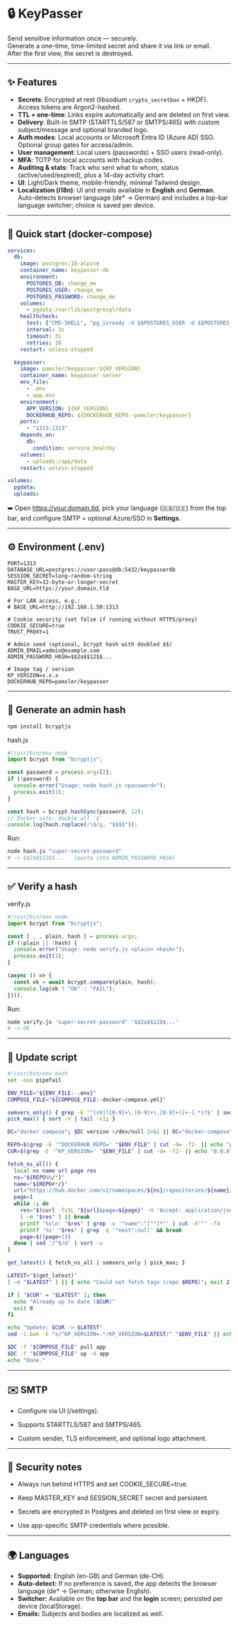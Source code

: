 # 🔒 KeyPasser

Send sensitive information once — securely.  
Generate a one-time, time-limited secret and share it via link or email.  
After the first view, the secret is destroyed.

---

## ✨ Features

- **Secrets**: Encrypted at rest (libsodium `crypto_secretbox` + HKDF). Access tokens are Argon2-hashed.
- **TTL + one-time**: Links expire automatically and are deleted on first view.
- **Delivery**: Built-in SMTP (STARTTLS/587 or SMTPS/465) with custom subject/message and optional branded logo.
- **Auth modes**: Local accounts or Microsoft Entra ID (Azure AD) SSO. Optional group gates for access/admin.
- **User management**: Local users (passwords) + SSO users (read-only).
- **MFA**: TOTP for local accounts with backup codes.
- **Auditing & stats**: Track who sent what to whom, status (active/used/expired), plus a 14-day activity chart.
- **UI**: Light/Dark theme, mobile-friendly, minimal Tailwind design.
- **Localization (i18n)**: UI and emails available in **English** and **German**. Auto-detects browser language (de* → German) and includes a top-bar language switcher; choice is saved per device.

---

## 🚀 Quick start (docker-compose)

```yaml
services:
  db:
    image: postgres:16-alpine
    container_name: keypasser-db
    environment:
      POSTGRES_DB: change_me
      POSTGRES_USER: change_me
      POSTGRES_PASSWORD: change_me
    volumes:
      - pgdata:/var/lib/postgresql/data
    healthcheck:
      test: ["CMD-SHELL", "pg_isready -U $$POSTGRES_USER -d $$POSTGRES_DB"]
      interval: 3s
      timeout: 3s
      retries: 10
    restart: unless-stopped

  keypasser:
    image: pamsler/keypasser:${KP_VERSION}
    container_name: keypasser-server
    env_file:
      - .env
      - app.env
    environment:
      APP_VERSION: ${KP_VERSION}
      DOCKERHUB_REPO: ${DOCKERHUB_REPO:-pamsler/keypasser}
    ports:
      - "1313:1313"
    depends_on:
      db:
        condition: service_healthy
    volumes:
      - uploads:/app/data
    restart: unless-stopped

volumes:
  pgdata:
  uploads:
```
➡️ Open https://your.domain.tld, pick your language (🇬🇧/🇩🇪) from the top bar, and configure SMTP + optional Azure/SSO in **Settings**.

---

## ⚙️ Environment (.env)

```env
PORT=1313
DATABASE_URL=postgres://user:pass@db:5432/keypasserdb
SESSION_SECRET=long-random-string
MASTER_KEY=32-byte-or-longer-secret
BASE_URL=https://your.domain.tld

# For LAN access, e.g.:
# BASE_URL=http://192.168.1.50:1313

# Cookie security (set false if running without HTTPS/proxy)
COOKIE_SECURE=true
TRUST_PROXY=1

# Admin seed (optional, bcrypt hash with doubled $$)
ADMIN_EMAIL=admin@example.com
ADMIN_PASSWORD_HASH=$$2a$$12$$...

# Image tag / version
KP_VERSION=x.x.x
DOCKERHUB_REPO=pamsler/keypasser
```
---


## 🔑 Generate an admin hash

```bash
npm install bcryptjs
```

hash.js
```js
#!/usr/bin/env node
import bcrypt from "bcryptjs";

const password = process.argv[2];
if (!password) {
  console.error("Usage: node hash.js <password>");
  process.exit(1);
}

const hash = bcrypt.hashSync(password, 12);
// Docker-safe: double all '$'
console.log(hash.replace(/\$/g, "$$$$"));
```

Run:
```bash
node hash.js "super-secret-password"
# -> $$2a$$12$$...   (paste into ADMIN_PASSWORD_HASH)
```

---

## ✅ Verify a hash
verify.js
```js
#!/usr/bin/env node
import bcrypt from "bcryptjs";

const [ , , plain, hash ] = process.argv;
if (!plain || !hash) {
  console.error("Usage: node verify.js <plain> <hash>");
  process.exit(1);
}

(async () => {
  const ok = await bcrypt.compare(plain, hash);
  console.log(ok ? "OK" : "FAIL");
})();
```
Run:
```bash
node verify.js 'super-secret-password' '$$2a$$12$$...'
# -> OK
```

---

## 🔄 Update script
```bash
#!/usr/bin/env bash
set -euo pipefail

ENV_FILE="${ENV_FILE:-.env}"
COMPOSE_FILE="${COMPOSE_FILE:-docker-compose.yml}"

semvers_only() { grep -E '^[vV]?[0-9]+\.[0-9]+\.[0-9]+([+-].*)?$' | sed -E 's/^[vV]//'; }
pick_max() { sort -V | tail -n1; }

DC="docker compose"; $DC version >/dev/null 2>&1 || DC="docker-compose"

REPO=$(grep -E '^DOCKERHUB_REPO=' "$ENV_FILE" | cut -d= -f2- || echo "pamsler/keypasser")
CUR=$(grep -E '^KP_VERSION=' "$ENV_FILE" | cut -d= -f2- || echo "0.0.0")

fetch_ns_all() {
  local ns name url page res
  ns="${REPO%%/*}"
  name="${REPO#*/}"
  url="https://hub.docker.com/v2/namespaces/${ns}/repositories/${name}/tags?page_size=100"
  page=1
  while :; do
    res="$(curl -fsSL "${url}&page=${page}" -H 'Accept: application/json' || true)"
    [ -n "$res" ] || break
    printf '%s\n' "$res" | grep -o '"name":"[^"]*"' | cut -d'"' -f4
    printf '%s' "$res" | grep -q '"next":null' && break
    page=$((page+1))
  done | sed '/^$/d' | sort -u
}

get_latest() { fetch_ns_all | semvers_only | pick_max; }

LATEST="$(get_latest)"
[ -n "$LATEST" ] || { echo "Could not fetch tags (repo $REPO)"; exit 2; }

if [ "$CUR" = "$LATEST" ]; then
  echo "Already up to date ($CUR)"
  exit 0
fi

echo "Update: $CUR -> $LATEST"
sed -i.bak -E "s/^KP_VERSION=.*/KP_VERSION=$LATEST/" "$ENV_FILE" || echo "KP_VERSION=$LATEST" >> "$ENV_FILE"

$DC -f "$COMPOSE_FILE" pull app
$DC -f "$COMPOSE_FILE" up -d app
echo "Done."
```

---

## ✉️ SMTP

- Configure via UI (/settings).

- Supports STARTTLS/587 and SMTPS/465.

- Custom sender, TLS enforcement, and optional logo attachment.

---

## 🔐 Security notes
- Always run behind HTTPS and set COOKIE_SECURE=true.

- Keep MASTER_KEY and SESSION_SECRET secret and persistent.

- Secrets are encrypted in Postgres and deleted on first view or expiry.

- Use app-specific SMTP credentials where possible.

---

## 🌍 Languages

- **Supported:** English (en-GB) and German (de-CH).
- **Auto-detect:** If no preference is saved, the app detects the browser language (de* → German; otherwise English).
- **Switcher:** Available on the **top bar** and the **login** screen; persisted per device (localStorage).
- **Emails:** Subjects and bodies are localized as well.
